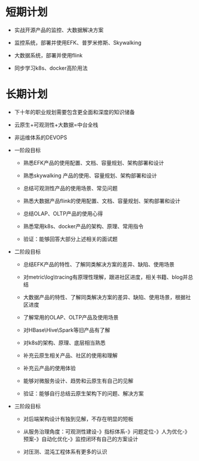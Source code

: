 
# 短期计划

- 实战开源产品的监控、大数据解决方案

- 监控系统，部署并使用EFK、普罗米修斯、Skywalking

- 大数据系统，部署并使用flink

- 同步学习k8s、docker高阶用法

# 长期计划

- 下十年的职业规划需要包含更全面和深度的知识储备

- 云原生+可观测性+大数据=中台全栈

- 非运维体系的DEVOPS

- 一阶段目标

    - 熟悉EFK产品的使用配置、文档、容量规划、架构部署和设计

    - 熟悉skywalking 产品的使用、容量规划、架构部署和设计

    - 总结可观测性产品的使用场景、常见问题

    - 熟悉大数据产品flink的使用配置、文档、容量规划、架构部署和设计

    - 总结OLAP、OLTP产品的使用心得

    - 熟悉常用k8s、docker产品的架构、原理、常用指令

    - 验证：能够回答大部分上述相关的面试题

- 二阶段目标
    - 总结EFK产品的特性、了解同类解决方案的差异、缺陷、使用场景

    - 对metric\log\tracing有原理性理解，跟进社区进度，相关书籍、blog并总结

    - 大数据产品的特性、了解同类解决方案的差异、缺陷、使用场景，根据社区进度

    - 了解常用的OLAP、OLTP产品及使用场景

    - 对HBase\Hive\Spark等旧产品有了解

    - 对k8s的架构、原理、底层相当熟悉

    - 补充云原生相关产品、社区的使用和理解

    - 补充云产品的使用体验

    - 能够对微服务设计、趋势和云原生有自己的见解

    - 验证：能够自行总结云原生架构下的问题、解决方案

- 三阶段目标

    - 对后端架构设计有独到见解，不存在明显的短板

    - 从服务治理角度：可观测性建设-》指标体系-》问题定位-》人为优化-》预案-》自动化优化-》监控闭环有自己的方案设计

    - 对压测、混沌工程体系有更多的认识